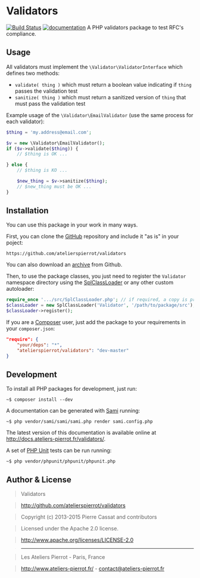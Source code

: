 Validators
==========

[![Build Status](https://travis-ci.org/atelierspierrot/validators.svg?branch=master)](https://travis-ci.org/atelierspierrot/validators)
[![documentation](http://img.ateliers-pierrot-static.fr/readthe-doc.png)](http://docs.ateliers-pierrot.fr/validators/)
A PHP validators package to test RFC's compliance.

## Usage

All validators must implement the `\Validator\ValidatorInterface` which defines two methods:

-   `validate( thing )` which must return a boolean value indicating if `thing` passes the
    validation test
-   `sanitize( thing )` which must return a sanitized version of `thing` that must pass the
    validation test

Example usage of the `\Validator\EmailValidator` (use the same process for each validator):

```php
$thing = 'my.address@email.com';

$v = new \Validator\EmailValidator();
if ($v->validate($thing)) {
    // $thing is OK ...

} else {
    // $thing is KO ...

    $new_thing = $v->sanitize($thing);
    // $new_thing must be OK ...
}
```

## Installation

You can use this package in your work in many ways.

First, you can clone the [GitHub](https://github.com/atelierspierrot/validators) repository
and include it "as is" in your poject:

    https://github.com/atelierspierrot/validators

You can also download an [archive](https://github.com/atelierspierrot/validators/downloads)
from Github.

Then, to use the package classes, you just need to register the `Validator` namespace directory
using the [SplClassLoader](https://gist.github.com/jwage/221634) or any other custom autoloader:

```php
require_once '.../src/SplClassLoader.php'; // if required, a copy is proposed in the package
$classLoader = new SplClassLoader('Validator', '/path/to/package/src');
$classLoader->register();
```

If you are a [Composer](http://getcomposer.org/) user, just add the package to your requirements
in your `composer.json`:

```json
"require": {
    "your/deps": "*",
    "atelierspierrot/validators": "dev-master"
}
```

## Development

To install all PHP packages for development, just run:

    ~$ composer install --dev

A documentation can be generated with [Sami](https://github.com/fabpot/Sami) running:

    ~$ php vendor/sami/sami/sami.php render sami.config.php

The latest version of this documentation is available online at <http://docs.ateliers-pierrot.fr/validators/>.

A set of [PHP Unit](http://phpunit.de/manual/current/en/index.html) tests can be run running:

    ~$ php vendor/phpunit/phpunit/phpunit.php


## Author & License

>    Validators

>    http://github.com/atelierspierrot/validators

>    Copyright (c) 2013-2015 Pierre Cassat and contributors

>    Licensed under the Apache 2.0 license.

>    http://www.apache.org/licenses/LICENSE-2.0

>    ----

>    Les Ateliers Pierrot - Paris, France

>    <http://www.ateliers-pierrot.fr/> - <contact@ateliers-pierrot.fr>

